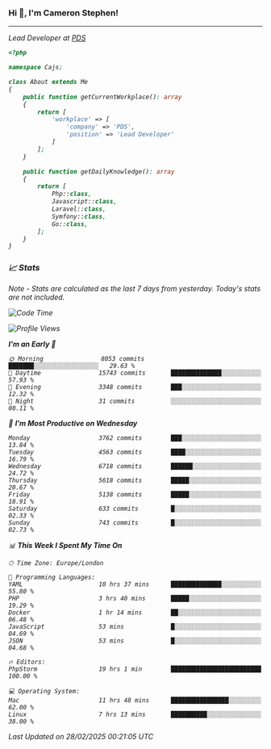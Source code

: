 ### Hi 👋, I'm Cameron Stephen!
<hr>
<p><em>Lead Developer at <a href="https://prindatasolutions.co.uk">PDS</a></p>


```php
<?php

namespace Cajs;

class About extends Me
{
    public function getCurrentWorkplace(): array
    {
        return [
            'workplace' => [
                'company' => 'PDS',
                'position' => 'Lead Developer'
            ]
        ];
    }

    public function getDailyKnowledge(): array
    {
        return [
            Php::class,
            Javascript::class,
            Laravel::class,
            Symfony::class,
            Go::class,
        ];
    }
}
```

### 📈 Stats
<p><em>Note - Stats are calculated as the last 7 days from yesterday. Today's stats are not included.</em></p>


<!--START_SECTION:waka-->
![Code Time](http://img.shields.io/badge/Code%20Time-4%2C359%20hrs-blue)

![Profile Views](http://img.shields.io/badge/Profile%20Views-3-blue)

**I'm an Early 🐤** 

```text
🌞 Morning                8053 commits        ███████░░░░░░░░░░░░░░░░░░   29.63 % 
🌆 Daytime                15743 commits       ██████████████░░░░░░░░░░░   57.93 % 
🌃 Evening                3348 commits        ███░░░░░░░░░░░░░░░░░░░░░░   12.32 % 
🌙 Night                  31 commits          ░░░░░░░░░░░░░░░░░░░░░░░░░   00.11 % 
```
📅 **I'm Most Productive on Wednesday** 

```text
Monday                   3762 commits        ███░░░░░░░░░░░░░░░░░░░░░░   13.84 % 
Tuesday                  4563 commits        ████░░░░░░░░░░░░░░░░░░░░░   16.79 % 
Wednesday                6718 commits        ██████░░░░░░░░░░░░░░░░░░░   24.72 % 
Thursday                 5618 commits        █████░░░░░░░░░░░░░░░░░░░░   20.67 % 
Friday                   5138 commits        █████░░░░░░░░░░░░░░░░░░░░   18.91 % 
Saturday                 633 commits         █░░░░░░░░░░░░░░░░░░░░░░░░   02.33 % 
Sunday                   743 commits         █░░░░░░░░░░░░░░░░░░░░░░░░   02.73 % 
```


📊 **This Week I Spent My Time On** 

```text
🕑︎ Time Zone: Europe/London

💬 Programming Languages: 
YAML                     10 hrs 37 mins      ██████████████░░░░░░░░░░░   55.80 % 
PHP                      3 hrs 40 mins       █████░░░░░░░░░░░░░░░░░░░░   19.29 % 
Docker                   1 hr 14 mins        ██░░░░░░░░░░░░░░░░░░░░░░░   06.48 % 
JavaScript               53 mins             █░░░░░░░░░░░░░░░░░░░░░░░░   04.69 % 
JSON                     53 mins             █░░░░░░░░░░░░░░░░░░░░░░░░   04.68 % 

🔥 Editors: 
PhpStorm                 19 hrs 1 min        █████████████████████████   100.00 % 

💻 Operating System: 
Mac                      11 hrs 48 mins      ████████████████░░░░░░░░░   62.00 % 
Linux                    7 hrs 13 mins       ██████████░░░░░░░░░░░░░░░   38.00 % 
```


 Last Updated on 28/02/2025 00:21:05 UTC
<!--END_SECTION:waka-->
